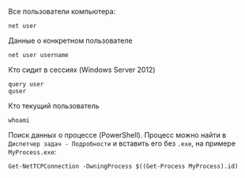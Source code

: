 Все пользователи компьютера:

    net user  

Данные о конкретном пользователе

    net user username

Кто сидит в сессиях (Windows Server 2012) 

    query user
    quser

Кто текущий пользователь

    whoami

Поиск данных о процессе (PowerShell). Процесс можно найти в `Диспетчер задач - Подробности` и вставить его без `.exe`, на примере `MyProcess.exe`: 

    Get-NetTCPConnection -OwningProcess $((Get-Process MyProcess).id)
